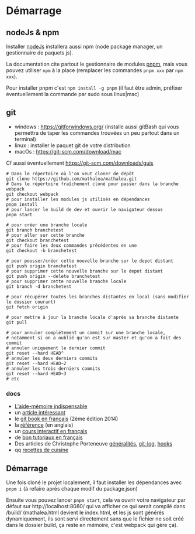 # Démarrage

## nodeJs & npm
Installer [nodeJs](https://nodejs.org/en/download/) installera aussi npm (node package manager, un gestionnaire de paquets js).

La documentation cite partout le gestionnaire de modules [pnpm](https://pnpm.io/), mais vous pouvez utiliser `npm` à la place (remplacer les commandes `pnpm xxx` par `npm xxx`).

Pour installer pnpm c'est `npm install -g pnpm` (il faut être admin, préfixer éventuellement la commande par sudo sous linux|mac)

## git
* windows : https://gitforwindows.org/ (installe aussi gitBash qui vous permettra de taper les commandes trouvées un peu partout dans un terminal)
* linux : installer le paquet git de votre distribution
* macOs : https://git-scm.com/download/mac

Cf aussi éventuellement https://git-scm.com/downloads/guis
  
```shell
# Dans le répertoire où l'on veut cloner de dépôt
git clone https://github.com/mathalea/mathalea.git
# Dans le répertoire fraîchement cloné pour passer dans la branche webpack
git checkout webpack
# pour installer les modules js utilisés en dépendances
pnpm install
# pour lancer le build de dev et ouvrir le navigateur dessus
pnpm start

# pour créer une branche locale
git branch branchetest
# pour aller sur cette branche
git checkout branchetest
# pour faire les deux commandes précédentes en une
git checkout -b branchetest

# pour pousser/créer cette nouvelle branche sur le depot distant
git push origin branchetest
# pour supprimer cette nouvelle branche sur le depot distant
git push origin --delete branchetest
# pour supprimer cette nouvelle branche locale
git branch -d branchetest

# pour récupérer toutes les branches distantes en local (sans modifier le dossier courant)
git fetch origin

# pour mettre à jour la branche locale d'après sa branche distante
git pull

# pour annuler complétement un commit sur une branche locale, 
# notamment si on a oublié qu'on est sur master et qu'on a fait des commit
# annuler uniquement le dernier commit
git reset --hard HEAD^
# annuler les deux derniers commits
git reset --hard HEAD~2
# annuler les trois derniers commits
git reset --hard HEAD~3
# etc
```

### docs
* [L'aide-mémoire indispensable](http://ndpsoftware.com/git-cheatsheet.html)
* un [article intéressant](https://delicious-insights.com/fr/articles/apprendre-git)
* le [git book en français](https://git-scm.com/book/fr/v2) (2ème édition 2014)
* la [référence](https://git-scm.com/docs) (en anglais)
* un [cours interactif en français](https://learngitbranching.js.org/)
* de [bon tutoriaux en français](https://fr.atlassian.com/git/tutorials)
* Des articles de Christophe Porteneuve [généralités](https://delicious-insights.com/fr/articles/git-workflows-generality/), [git-log](https://delicious-insights.com/fr/articles/git-log/), [hooks](https://delicious-insights.com/fr/articles/git-hooks-commit/)
* qq [recettes de cuisine](http://pioupioum.fr/developpement/git-10-commandes-utiles.html)

## Démarrage
Une fois cloné le projet localement, il faut installer les dépendances avec `pnpm i` (à refaire après chaque modif du package.json)

Ensuite vous pouvez lancer `pnpm start`, cela va ouvrir votre navigateur par défaut sur http://localhost:8080/ qui va afficher ce qui serait compilé dans /build/ (mathalea.html devient le index.html, et les js sont générés dynamiquement, ils sont servi directement sans que le fichier ne soit créé dans le dossier build, ça reste en mémoire, c'est webpack qui gère ça).
